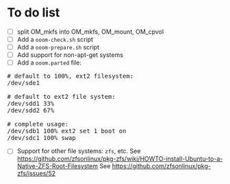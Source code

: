 To do list
==========

- [ ] split OM_mkfs into OM_mkfs, OM_mount, OM_cpvol
- [ ] Add a `ooom-check.sh` script
- [ ] Add a `ooom-prepare.sh` script
- [ ] Add support for non-apt-get systems
- [ ] Add a `ooom.parted` file:
<pre>
# default to 100%, ext2 filesystem:
/dev/sde1

# default to ext2 file system:
/dev/sdd1 33%
/dev/sdd2 67%

# complete usage:
/dev/sdb1 100% ext2 set 1 boot on
/dev/sdc1 100% swap
</pre>
- [ ] Support for other file systems: `zfs`, etc.
See https://github.com/zfsonlinux/pkg-zfs/wiki/HOWTO-install-Ubuntu-to-a-Native-ZFS-Root-Filesystem
See https://github.com/zfsonlinux/pkg-zfs/issues/52

